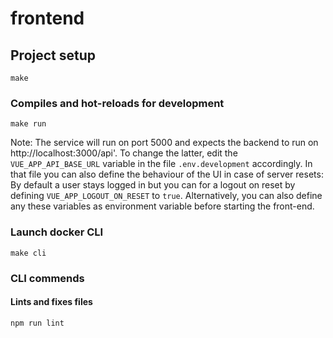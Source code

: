 <!---
Licensed under Creative Commons Attribution 4.0 International License
https://creativecommons.org/licenses/by/4.0/
--->
# frontend

## Project setup
```
make
```

### Compiles and hot-reloads for development
```
make run
```
Note: The service will run on port 5000 and expects the backend to run on http://localhost:3000/api'.
To change the latter, edit the `VUE_APP_API_BASE_URL` variable in the
file `.env.development` accordingly. In that file you can also define
the behaviour of the UI in case of server resets: By default a user
stays logged in but you can for a logout on reset by defining
`VUE_APP_LOGOUT_ON_RESET` to `true`.  Alternatively, you can also
define any these variables as environment variable before starting the front-end.

### Launch docker CLI
```
make cli
```

### CLI commends 

#### Lints and fixes files
```
npm run lint
```
